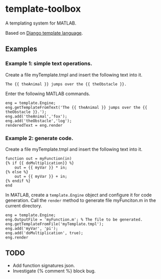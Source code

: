 # template-toolbox

A templating system for MATLAB.

Based on 
[Django template language](https://docs.djangoproject.com/en/4.0/ref/templates/language/).


## Examples

### Example 1: simple text operations.

Create a file myTemplate.tmpl and insert the following text into it.
````
The {{ theAnimal }} jumps over the {{ theObstacle }}.
````
Enter the following MATLAB commands.
````
eng = template.Engine;
eng.getTemplateFromText('The {{ theAnimal }} jumps over the {{ theObstacle }}.');
eng.add('theAnimal','fox');
eng.add('theObstacle','log');
renderedText = eng.render
````

### Example 2: generate code.

Create a file myTemplate.tmpl and insert the following text into it.
````
function out = myFunction(in)
{% if {{ doMultiplication}} %}
    out = {{ myVar }} * in;
{% else %}
    out = {{ myVar }} + in;
{% endif %}
end
````
In MATLAB, create a `template.Engine` object and configure it for code 
generation. Call the `render` method to generate file myFunciton.m in the 
current directory.
````
eng = template.Engine;
eng.OutputFile = 'myFunction.m'; % The file to be generated.
eng.getTemplateFromFile('myTemplate.tmpl');
eng.add('myVar', 'pi');
eng.add('doMultiplication', true);
eng.render
````




## TODO

* Add function signatures json.
* Investigate {% comment %} block bug.
